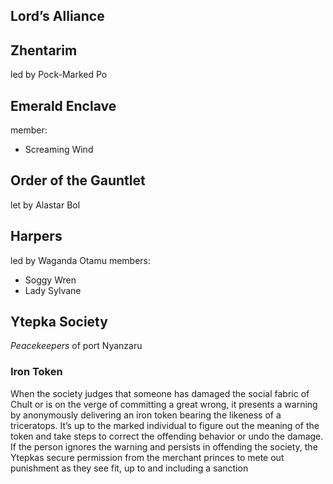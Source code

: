 ## Lord’s Alliance


## Zhentarim
led by Pock-Marked Po

## Emerald Enclave

member:
- Screaming Wind

## Order of the Gauntlet
let by Alastar Bol

## Harpers
led by Waganda Otamu
members:
- Soggy Wren
- Lady Sylvane

## Ytepka Society
_Peacekeepers_ of port Nyanzaru

### Iron Token
When the society judges that someone has damaged the social fabric of Chult or is on the verge of committing a great wrong, it presents a warning by anonymously delivering an iron token bearing the likeness of a triceratops. It’s up to the marked individual to figure out the meaning of the token and take steps to correct the offending behavior or undo the damage. If the person ignores the warning and persists in offending the society, the Ytepkas secure permission from the merchant princes to mete out punishment as they see fit, up to and including a sanction